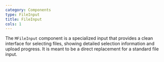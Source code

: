 ```yaml
---
category: Components
type: FileInput
title: FileInput
cols: 1
---
```


The `MFileInput` component is a specialized input that provides a clean interface for selecting files, showing detailed selection information and upload progress. It is meant to be a direct replacement for a standard file input.